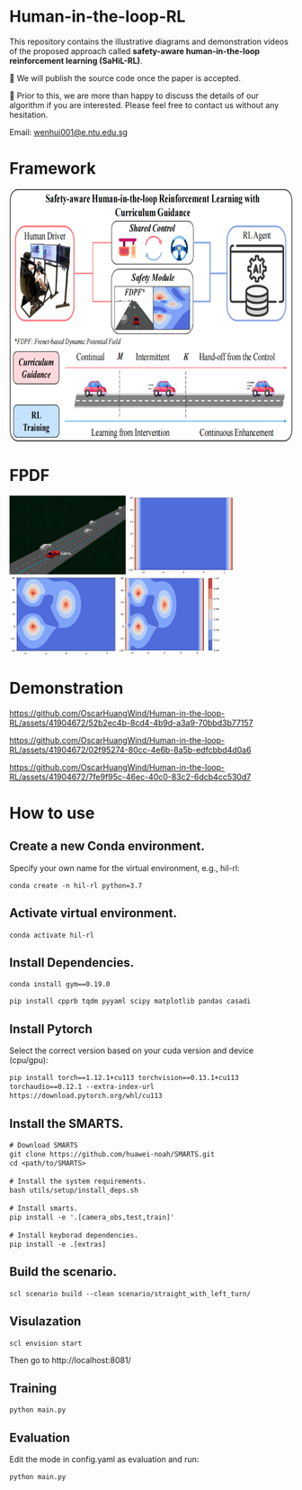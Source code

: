 # Human-in-the-loop-RL
This repository contains the illustrative diagrams and demonstration videos of the proposed approach called **safety-aware human-in-the-loop reinforcement learning (SaHiL-RL)**. 


:dog: We will publish the source code once the paper is accepted. 

:beer: Prior to this, we are more than happy to discuss the details of our algorithm if you are interested. Please feel free to contact us without any hesitation.

Email: wenhui001@e.ntu.edu.sg

# Framework

<p align="center">
<img src="https://github.com/OscarHuangWind/Human-in-the-loop-RL/blob/master/presentation/framework.png" height= "450" width="720">
</p>

# FPDF
<p float="left">
  <img src="https://github.com/OscarHuangWind/Human-in-the-loop-RL/blob/master/presentation/FDPF_scenarios.png" height= "140" />
  <img src="https://github.com/OscarHuangWind/Human-in-the-loop-RL/blob/master/presentation/FDPF_bound.png" height= "140" /> 
  <img src="https://github.com/OscarHuangWind/Human-in-the-loop-RL/blob/master/presentation/FDPF_obstacle.png" height= "140" />
  <img src="https://github.com/OscarHuangWind/Human-in-the-loop-RL/blob/master/presentation/FDPF_final.png" height= "140" />
</p>

# Demonstration


https://github.com/OscarHuangWind/Human-in-the-loop-RL/assets/41904672/52b2ec4b-8cd4-4b9d-a3a9-70bbd3b77157

https://github.com/OscarHuangWind/Human-in-the-loop-RL/assets/41904672/02f95274-80cc-4e6b-8a5b-edfcbbd4d0a6

https://github.com/OscarHuangWind/Human-in-the-loop-RL/assets/41904672/7fe9f95c-46ec-40c0-83c2-6dcb4cc530d7


# How to use

## Create a new Conda environment.
Specify your own name for the virtual environment, e.g., hil-rl:
```
conda create -n hil-rl python=3.7
```

## Activate virtual environment.
```
conda activate hil-rl
```

## Install Dependencies.
```
conda install gym==0.19.0
```

```
pip install cpprb tqdm pyyaml scipy matplotlib pandas casadi
```

## Install Pytorch
Select the correct version based on your cuda version and device (cpu/gpu):
```
pip install torch==1.12.1+cu113 torchvision==0.13.1+cu113 torchaudio==0.12.1 --extra-index-url https://download.pytorch.org/whl/cu113
```


## Install the SMARTS.
```
# Download SMARTS
git clone https://github.com/huawei-noah/SMARTS.git
cd <path/to/SMARTS>

# Install the system requirements.
bash utils/setup/install_deps.sh

# Install smarts.
pip install -e '.[camera_obs,test,train]'

# Install keyborad dependencies.
pip install -e .[extras]
```

## Build the scenario.
```
scl scenario build --clean scenario/straight_with_left_turn/
```

## Visulazation
```
scl envision start
```
Then go to http://localhost:8081/

## Training
```
python main.py
```

## Evaluation
Edit the mode in config.yaml as evaluation and run:
```
python main.py
```




